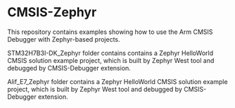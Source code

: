 # CMSIS-Zephyr
This repository contains examples showing how to use the Arm CMSIS Debugger with Zephyr-based projects.

STM32H7B3I-DK_Zephyr folder contains contains a Zephyr HelloWorld CMSIS solution example project, which is built by Zephyr West tool and debugged by CMSIS-Debugger extension.

Alif_E7_Zephyr folder contains a Zephyr HelloWorld CMSIS solution example project, which is built by Zephyr West tool and debugged by CMSIS-Debugger extension.
